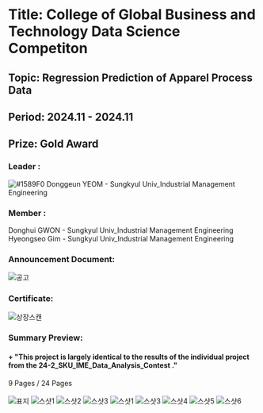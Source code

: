 # Title: College of Global Business and Technology Data Science Competiton <br/>
## Topic: Regression Prediction of Apparel Process Data<br/>
## Period: 2024.11 - 2024.11 <br/>
## Prize: Gold Award<br/>

### Leader : <br/>
![#1589F0](https://placehold.co/15x15/1589F0/1589F0.png) Donggeun YEOM - Sungkyul Univ_Industrial Management Engineering <br/>
### Member : <br/>
Donghui GWON - Sungkyul Univ_Industrial Management Engineering <br/>
Hyeongseo Gim - Sungkyul Univ_Industrial Management Engineering <br/>

### Announcement Document:<br/>
![공고](https://github.com/user-attachments/assets/23d9cb44-8de8-41f4-8527-3a24e652e054)

### Certificate:<br/>
![상장스캔](https://github.com/user-attachments/assets/cdbe2d22-a3b2-4ecc-b7ab-fdd2db9f3596)

### Summary Preview:<br/>
#### + "This project is largely identical to the results of the individual project from the 24-2_SKU_IME_Data_Analysis_Contest ."<br/>
9 Pages / 24 Pages<br/>
<br/>
![표지](https://github.com/user-attachments/assets/b898212d-a85e-4557-be92-325e389f3d9e)
![스샷1](https://github.com/user-attachments/assets/520eb2f7-44c3-43d2-8318-51f5af052718)
![스샷2](https://github.com/user-attachments/assets/0c71fbde-abe9-42d6-aaac-15d086c7ea5d)
![스샷3](https://github.com/user-attachments/assets/7c211c7c-2b95-4293-8ec5-732a6e21f9bd)
![스샷1](https://github.com/user-attachments/assets/59697b24-c025-4a50-97e5-b42087b457fb)
![스샷3](https://github.com/user-attachments/assets/b252034f-6def-42ac-98d1-04197c45f43d)
![스샷4](https://github.com/user-attachments/assets/00b02c9e-8dfb-4390-b1de-0e8f4681a6d7)
![스샷5](https://github.com/user-attachments/assets/5a6648e0-b879-491f-8b07-cca61cb90cc0)
![스샷6](https://github.com/user-attachments/assets/6e855de6-be8d-4be0-9d72-70093cda39aa)
